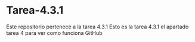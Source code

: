 # Tarea-4.3.1
Este repositorio pertenece a la tarea 4.3.1
Esto es la tarea 4.3.1 el apartado tarea 4 para ver como funciona GitHub
